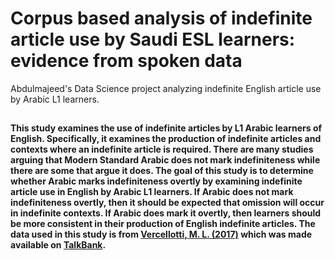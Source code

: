 # Corpus based analysis of indefinite article use by Saudi ESL learners: evidence from spoken data 

Abdulmajeed's Data Science project analyzing indefinite English article use by Arabic L1 learners.

## 

**This study examines the use of indefinite articles by L1 Arabic learners of English. Specifically, it examines the production of indefinite articles and contexts where an indefinite article is required. There are many studies arguing that Modern Standard Arabic does not mark indefiniteness while there are some that argue it does. The goal of this study is to determine whether Arabic marks indefiniteness overtly by examining indefinite article use in English by Arabic L1 learners. If Arabic does not mark indefiniteness overtly, then it should be expected that omission will occur in indefinite contexts. If Arabic does mark it overtly, then learners should be more consistent in their production of English indefinite articles. The data used in this study is from [Vercellotti, M. L. (2017)](https://slabank.talkbank.org/access/0docs/Vercellotti2017.pdf) which was made available on [TalkBank](https://slabank.talkbank.org/access/English/Vercellotti.html).**

### 

### 
